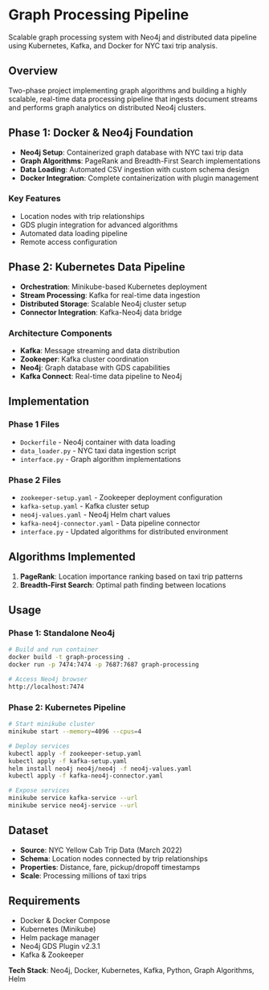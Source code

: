 # Graph Processing Pipeline

Scalable graph processing system with Neo4j and distributed data pipeline using Kubernetes, Kafka, and Docker for NYC taxi trip analysis.

## Overview
Two-phase project implementing graph algorithms and building a highly scalable, real-time data processing pipeline that ingests document streams and performs graph analytics on distributed Neo4j clusters.

## Phase 1: Docker & Neo4j Foundation
- **Neo4j Setup**: Containerized graph database with NYC taxi trip data
- **Graph Algorithms**: PageRank and Breadth-First Search implementations
- **Data Loading**: Automated CSV ingestion with custom schema design
- **Docker Integration**: Complete containerization with plugin management

### Key Features
- Location nodes with trip relationships
- GDS plugin integration for advanced algorithms
- Automated data loading pipeline
- Remote access configuration

## Phase 2: Kubernetes Data Pipeline
- **Orchestration**: Minikube-based Kubernetes deployment
- **Stream Processing**: Kafka for real-time data ingestion
- **Distributed Storage**: Scalable Neo4j cluster setup
- **Connector Integration**: Kafka-Neo4j data bridge

### Architecture Components
- **Kafka**: Message streaming and data distribution
- **Zookeeper**: Kafka cluster coordination
- **Neo4j**: Graph database with GDS capabilities
- **Kafka Connect**: Real-time data pipeline to Neo4j

## Implementation

### Phase 1 Files
- `Dockerfile` - Neo4j container with data loading
- `data_loader.py` - NYC taxi data ingestion script
- `interface.py` - Graph algorithm implementations

### Phase 2 Files
- `zookeeper-setup.yaml` - Zookeeper deployment configuration
- `kafka-setup.yaml` - Kafka cluster setup
- `neo4j-values.yaml` - Neo4j Helm chart values
- `kafka-neo4j-connector.yaml` - Data pipeline connector
- `interface.py` - Updated algorithms for distributed environment

## Algorithms Implemented
1. **PageRank**: Location importance ranking based on taxi trip patterns
2. **Breadth-First Search**: Optimal path finding between locations

## Usage

### Phase 1: Standalone Neo4j
```bash
# Build and run container
docker build -t graph-processing .
docker run -p 7474:7474 -p 7687:7687 graph-processing

# Access Neo4j browser
http://localhost:7474
```

### Phase 2: Kubernetes Pipeline
```bash
# Start minikube cluster
minikube start --memory=4096 --cpus=4

# Deploy services
kubectl apply -f zookeeper-setup.yaml
kubectl apply -f kafka-setup.yaml
helm install neo4j neo4j/neo4j -f neo4j-values.yaml
kubectl apply -f kafka-neo4j-connector.yaml

# Expose services
minikube service kafka-service --url
minikube service neo4j-service --url
```

## Dataset
- **Source**: NYC Yellow Cab Trip Data (March 2022)
- **Schema**: Location nodes connected by trip relationships
- **Properties**: Distance, fare, pickup/dropoff timestamps
- **Scale**: Processing millions of taxi trips

## Requirements
- Docker & Docker Compose
- Kubernetes (Minikube)
- Helm package manager
- Neo4j GDS Plugin v2.3.1
- Kafka & Zookeeper

**Tech Stack**: Neo4j, Docker, Kubernetes, Kafka, Python, Graph Algorithms, Helm